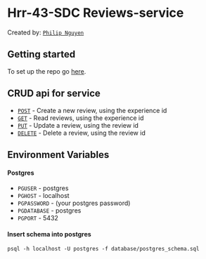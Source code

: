 # Hrr-43-SDC Reviews-service

Created by: [`Philip Nguyen`](https://www.linkedin.com/in/philip-nguyen-333963196/)

## Getting started

To set up the repo go [here](REVIEWS-SERVICE.md).

## CRUD api for service

* [`POST`](server/app.js#L17) - Create a new review, using the experience id
* [`GET`](server/app.js#L27) - Read reviews, using the experience id
* [`PUT`](server/app.js#L37) - Update a review, using the review id
* [`DELETE`](server/app.js#L47) - Delete a review, using the review id

## Environment Variables

#### Postgres

* `PGUSER` - postgres
* `PGHOST` - localhost
* `PGPASSWORD` - (your postgres password)
* `PGDATABASE` - postgres
* `PGPORT` - 5432

#### Insert schema into postgres

 `psql -h localhost -U postgres -f database/postgres_schema.sql`